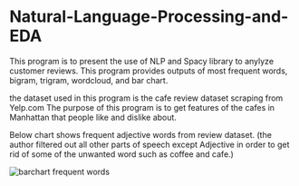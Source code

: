 # Natural-Language-Processing-and-EDA

This program is to present the use of NLP and Spacy library to anylyze customer reviews. 
This program provides outputs of most frequent words, bigram, trigram, wordcloud, and bar chart.

the dataset used in this program is the cafe review dataset scraping from Yelp.com
The purpose of this program is to get features of the cafes in Manhattan that people like and dislike about.

Below chart shows frequent adjective words from review dataset. (the author filtered out all other parts of speech except Adjective in order to get rid of some of the unwanted word such as coffee and cafe.) 

![barchart frequent words](https://user-images.githubusercontent.com/45326221/58757297-3544b680-8534-11e9-8e8c-d21c3731735e.png)

